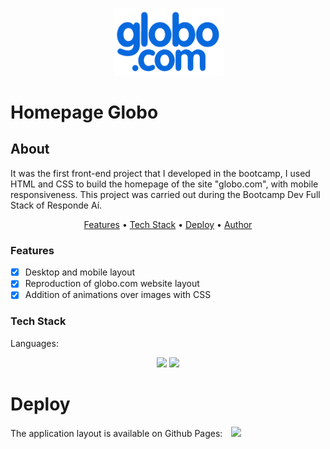 <p align="center">
  <img src="/img/logo_desktop.png" width="175" alt="" />
</p>

# Homepage Globo

## About
<p>
    It was the first front-end project that I developed in the bootcamp, I used HTML and CSS to build the homepage of the site "globo.com", with mobile responsiveness. This project was carried out during the Bootcamp Dev Full Stack of Responde Aí.
</p>

<p align="center">
    <a href="#features">Features</a> •
    <a href="#tech">Tech Stack</a> •
    <a href="#deploy">Deploy</a> •
    <a href="#author">Author</a>
</p>

### Features
- [x] Desktop and mobile layout<br>
- [x] Reproduction of globo.com website layout<br>
- [x] Addition of animations over images with CSS<br>

### Tech Stack
Languages:<br>
<p align="center">
<img src="https://img.shields.io/badge/html5%20-%23E34F26.svg?&style=for-the-badge&logo=html5&logoColor=white"/>
<img src="https://img.shields.io/badge/css3%20-%231572B6.svg?&style=for-the-badge&logo=css3&logoColor=white"/>
</p>

# Deploy

The application layout is available on Github Pages:
<a style='margin-left: 10px;' href='https://pokedex.thaliadettenborn.vercel.app/' target='_black'><img src='https://img.shields.io/badge/vercel%20-%23000000.svg?&style=for-the-badge&logo=vercel&logoColor=white'></a>

<!--stackedit_data:
eyJoaXN0b3J5IjpbODM2MTkwMDUwLDk1MjE0MDMzNF19
-->